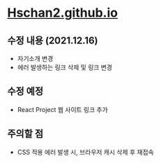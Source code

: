 # [Hschan2.github.io](https://hschan2.github.io/)

## 수정 내용 (2021.12.16) 
* 자기소개 변경
* 에러 발생하는 링크 삭제 및 링크 변경

## 수정 예정
* React Project 웹 사이트 링크 추가

## 주의할 점
* CSS 적용 에러 발생 시, 브라우저 캐시 삭제 후 재접속
